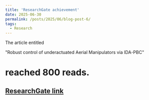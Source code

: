 ```yaml
---
title: 'ResearchGate achievement'
date: 2025-06-30
permalink: /posts/2025/06/blog-post-6/
tags:
  - Research
---
```


The article entitled

"Robust control of underactuated Aerial Manipulators via IDA-PBC"

reached 800 reads.
======

[ResearchGate link](https://www.researchgate.net/profile/J-A-Acosta/achievement/686226b93455007ba2b7c74a)
------

